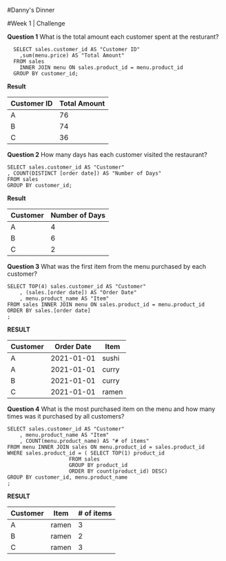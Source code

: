 #Danny's Dinner

#Week 1 | Challenge

**Question 1** What is the total amount each customer spent at the resturant?

	  SELECT sales.customer_id AS "Customer ID"
		,sum(menu.price) AS "Total Amount"
	  FROM sales
		INNER JOIN menu ON sales.product_id = menu.product_id
	  GROUP BY customer_id;
  
  **Result**
  
  |Customer ID|Total Amount|
  |---|---|
  |A|76|
  |B|74|
  |C|36|
  
  
  

**Question 2** How many days has each customer visited the restaurant?

	SELECT sales.customer_id AS "Customer"
	, COUNT(DISTINCT [order date]) AS "Number of Days"
	FROM sales
	GROUP BY customer_id;
	
**Result**

|Customer|Number of Days|
|---|---|
|A	|4
|B	|6
|C	|2



**Question 3** What was the first item from the menu purchased by each customer?

	SELECT TOP(4) sales.customer_id AS "Customer"
		, (sales.[order date]) AS "Order Date"
		, menu.product_name AS "Item"
	FROM sales INNER JOIN menu ON sales.product_id = menu.product_id
	ORDER BY sales.[order date]
	;
	
**RESULT**

|Customer|Order Date|Item|
|---|---|---|
|A	|2021-01-01	|sushi|
|A	|2021-01-01	|curry|
|B	|2021-01-01	|curry|
|C	|2021-01-01	|ramen|


**Question 4** What is the most purchased item on the menu and how many times was it purchased by all customers?


	SELECT sales.customer_id AS "Customer"
		, menu.product_name AS "Item"
		, COUNT(menu.product_name) AS "# of items"
	FROM menu INNER JOIN sales ON menu.product_id = sales.product_id
	WHERE sales.product_id = ( SELECT TOP(1) product_id 
						FROM sales
						GROUP BY product_id
						ORDER BY count(product_id) DESC)
	GROUP BY customer_id, menu.product_name
	;

 **RESULT**
 
 |Customer|Item|# of items|
 |---|---|---|
 |A	|ramen	|3|
 |B	|ramen	|2|
 |C	|ramen	|3|
